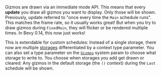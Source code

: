 Gizmos are drawn via an immediate mode API. This means that every **update** you draw all gizmos you want to display. Only those will be shown. Previously, update referred to "once every time the `Main` schedule runs". This matches the frame rate, so it usually works great! But when you try to draw gizmos during `FixedMain`, they will flicker or be rendered multiple times. In Bevy 0.14, this now just works!

This is extendable for custom schedules: Instead of a single storage, there now are multiple [storages](https://dev-docs.bevyengine.org/bevy/gizmos/gizmos/struct.GizmoStorage.html) differentiated by a context type parameter. You can also set a type parameter on the [`Gizmos`](https://dev-docs.bevyengine.org/bevy/gizmos/gizmos/struct.Gizmos.html) system param to choose what storage to write to. You choose when storages you add get drawn or cleared: Any gizmos in the default storage (the `()` context) during the `Last` schedule will be shown.
